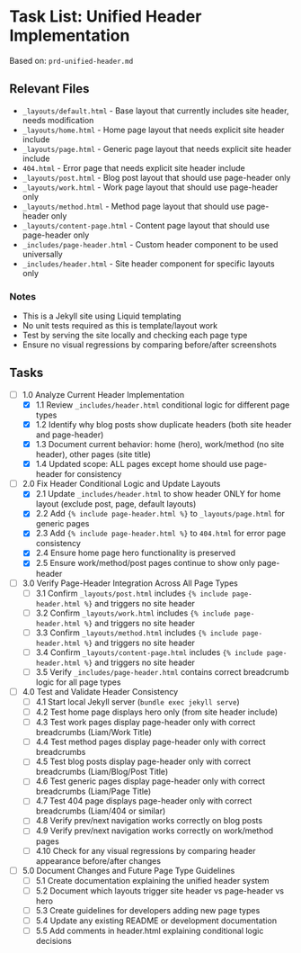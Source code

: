 # Task List: Unified Header Implementation

Based on: `prd-unified-header.md`

## Relevant Files

- `_layouts/default.html` - Base layout that currently includes site header, needs modification
- `_layouts/home.html` - Home page layout that needs explicit site header include
- `_layouts/page.html` - Generic page layout that needs explicit site header include
- `404.html` - Error page that needs explicit site header include
- `_layouts/post.html` - Blog post layout that should use page-header only
- `_layouts/work.html` - Work page layout that should use page-header only
- `_layouts/method.html` - Method page layout that should use page-header only
- `_layouts/content-page.html` - Content page layout that should use page-header only
- `_includes/page-header.html` - Custom header component to be used universally
- `_includes/header.html` - Site header component for specific layouts only

### Notes

- This is a Jekyll site using Liquid templating
- No unit tests required as this is template/layout work
- Test by serving the site locally and checking each page type
- Ensure no visual regressions by comparing before/after screenshots

## Tasks

- [ ] 1.0 Analyze Current Header Implementation
  - [x] 1.1 Review `_includes/header.html` conditional logic for different page types
  - [x] 1.2 Identify why blog posts show duplicate headers (both site header and page-header)
  - [x] 1.3 Document current behavior: home (hero), work/method (no site header), other pages (site title)
  - [x] 1.4 Updated scope: ALL pages except home should use page-header for consistency

- [ ] 2.0 Fix Header Conditional Logic and Update Layouts
  - [x] 2.1 Update `_includes/header.html` to show header ONLY for home layout (exclude post, page, default layouts)
  - [x] 2.2 Add `{% include page-header.html %}` to `_layouts/page.html` for generic pages
  - [x] 2.3 Add `{% include page-header.html %}` to `404.html` for error page consistency
  - [x] 2.4 Ensure home page hero functionality is preserved 
  - [x] 2.5 Ensure work/method/post pages continue to show only page-header

- [ ] 3.0 Verify Page-Header Integration Across All Page Types
  - [ ] 3.1 Confirm `_layouts/post.html` includes `{% include page-header.html %}` and triggers no site header
  - [ ] 3.2 Confirm `_layouts/work.html` includes `{% include page-header.html %}` and triggers no site header
  - [ ] 3.3 Confirm `_layouts/method.html` includes `{% include page-header.html %}` and triggers no site header
  - [ ] 3.4 Confirm `_layouts/content-page.html` includes `{% include page-header.html %}` and triggers no site header
  - [ ] 3.5 Verify `_includes/page-header.html` contains correct breadcrumb logic for all page types

- [ ] 4.0 Test and Validate Header Consistency
  - [ ] 4.1 Start local Jekyll server (`bundle exec jekyll serve`)
  - [ ] 4.2 Test home page displays hero only (from site header include)
  - [ ] 4.3 Test work pages display page-header only with correct breadcrumbs (Liam/Work Title)
  - [ ] 4.4 Test method pages display page-header only with correct breadcrumbs
  - [ ] 4.5 Test blog posts display page-header only with correct breadcrumbs (Liam/Blog/Post Title)
  - [ ] 4.6 Test generic pages display page-header only with correct breadcrumbs (Liam/Page Title)
  - [ ] 4.7 Test 404 page displays page-header only with correct breadcrumbs (Liam/404 or similar)
  - [ ] 4.8 Verify prev/next navigation works correctly on blog posts
  - [ ] 4.9 Verify prev/next navigation works correctly on work/method pages
  - [ ] 4.10 Check for any visual regressions by comparing header appearance before/after changes

- [ ] 5.0 Document Changes and Future Page Type Guidelines
  - [ ] 5.1 Create documentation explaining the unified header system
  - [ ] 5.2 Document which layouts trigger site header vs page-header vs hero
  - [ ] 5.3 Create guidelines for developers adding new page types
  - [ ] 5.4 Update any existing README or development documentation
  - [ ] 5.5 Add comments in header.html explaining conditional logic decisions 